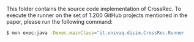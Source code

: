 This folder contains the source code implementation of CrossRec. To execute the runner on the set of 1.200 GitHub projects mentioned in the paper, please run the following command:


  ```sh 
  $ mvn exec:java -Dexec.mainClass="it.univaq.disim.CrossRec.Runner 
  ```

